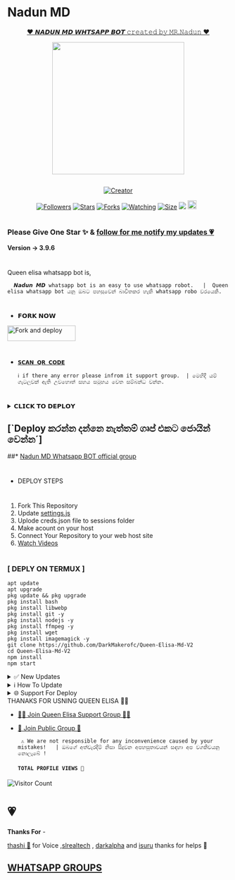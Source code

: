 # Nadun MD

<p align="center"> 
<u>♥️ 𝙉𝘼𝘿𝙐𝙉 𝙈𝘿 𝙒𝙃𝙏𝙎𝘼𝙋𝙋 𝘽𝙊𝙏 𝚌𝚛𝚎𝚊𝚝𝚎𝚍 𝚋𝚢 𝙼𝚁.𝙽𝚊𝚍𝚞𝚗 ♥️</u>
</p>
<p align="center">
<img src="https://i.ibb.co/nPYVtwV/queen-elisa-new-logo-600-600.jpg" width="300" height="300"/>
</p>
<p align="center">
  <a href="#"><img src="http://readme-typing-svg.herokuapp.com?color=d1fa02&center=true&vCenter=true&multiline=false&lines=Nadun+MD+whatsapp+Bot" alt="">
</p>
<p align="center">
<a href="#"><img title="Creator" src="https://img.shields.io/badge/Creator-Mrnadun-red.svg?style=for-the-badge&logo=github"></a>
</p>
<p align="center">
<a href="https://github.com/darkmakerofc?tab=followers"><img title="Followers" src="https://img.shields.io/github/followers/AlipBot?color=green&style=flat-square"></a>
<a href="https://github.com/DarkMakerofc/Queen-Elisa-Md-V2/stargazers/"><img title="Stars" src="https://img.shields.io/github/stars/darkmakerofc/Queen-Elisa-MD-V2?color=white&style=flat-square"></a>
<a href="https://github.com/DarkMakerofc/Queen-Elisa-Md-V2/network/members"><img title="Forks" src="https://img.shields.io/github/forks/darkmakerofc/Queen-Elisa-MD-V2?color=yellow&style=flat-square"></a>
<a href="https://github.com/DarkMakerofc/Queen-Elisa-Md-V2/watchers"><img title="Watching" src="https://img.shields.io/github/watchers/darkmakerofc/Queen-Elisa-MD-V2?label=Watchers&color=red&style=flat-square"></a>
<a href="https://github.com/DarkMakerofc/Queen-Elisa-Md-V2/"><img title="Size" src="https://img.shields.io/github/repo-size/AlipBot/Api-Alpis?style=flat-square&color=darkred"></a>
<a href="https://hits.seeyoufarm.com"><img src="https://hits.seeyoufarm.com/api/count/incr/badge.svg?url=https://github.com/DarkMakerofc/Queen-Elisa-Md-V2/%2Fhit-counter&count_bg=%2379C83D&title_bg=%23555555&icon=probot.svg&icon_color=%2304FF00&title=hits&edge_flat=false"/></a>
<a href="https://github.com/DarkMakerofc/Queen-Elisa-Md-V2/graphs/commit-activity"><img height="20" src="https://img.shields.io/badge/Maintained-No-red.svg"></a>&nbsp;&nbsp;
</p>

# 

### Please Give One Star ✨ & [follow for me notify my updates 💗](https://github.com/DarkMakerofc)
<b>Version -> 3.9.6</b>
# 
Queen elisa whatsapp bot is,

      𝙉𝙖𝙙𝙪𝙣 𝙈𝘿 whatsapp bot is an easy to use whatsapp robot.   |  Queen elisa whatsapp bot යනු ඔබට පහසුවෙන් බාවිතකර හැකි whatsapp robo වරයෙකි.

# 
* 𝗙𝗢𝗥𝗞 𝗡𝗢𝗪

<p align="left">
<a href="https://github.com/DarkMakerofc/Queen-Elisa-MD-V2/fork"><img align="center" src="https://telegra.ph/file/3514997e86c4bb12d8f67.png" alt="Fork and deploy" height="35" width="155" /></a>

# 

* [`𝗦𝗖𝗔𝗡 𝗤𝗥 𝗖𝗢𝗗𝗘`](https://replit.com/@MRNima/QUEEN-ELISA-MULTIAUTH-QR-SCANER)

      ℹ️ if there any error please infrom it support group.  | මෙහිදී යම් ගැටලුවක් ඇති උවහොත් සහය සමූහය වෙත සම්බන්ධ වන්න.
# 

<details>
<summary>𝗖𝗟𝗜𝗖𝗞 𝗧𝗢 𝗗𝗘𝗣𝗟𝗢𝗬</summary>


[`Deploy on Railway`](https://railway.app?referralCode=jDDNQq)

[`Deploy on Koyeb`](https://app.koyeb.com/)

[`Deploy on Mogenius`](https://studio.mogenius.com/)

[`Deploy on heroku`](https://heroku.com/deploy?template=https://github.com/DarkMakerofc/Queen-Elisa-MD-V2)

[`Deploy on Replit`](https://replit.com)

[`Deploy on Uffizzi`](https://www.uffizzi.com/)
</details>

## [`Deploy කරන්න දන්නෙ නැත්තම් ගෘප් එකට ජොයින් වෙන්න´]
  ##* [Nadun MD Whatsapp BOT official group ](https://chat.whatsapp.com/K0QjxaWwRdFCByYMYW9rxi)
  

   
   
   
# 
#
+ DEPLOY STEPS
# 
1. Fork This Repository 
2. Update [settings.js]()
3. Uplode creds.json file to sessions folder
4. Make acount on your host
5. Connect Your Repository to your web host site
6. [Watch Videos](http://youtube.com/mrnimaofc)
# 
# 
### [ DEPLY ON TERMUX ]
 ```   
apt update
apt upgrade
pkg update && pkg upgrade
pkg install bash
pkg install libwebp
pkg install git -y
pkg install nodejs -y 
pkg install ffmpeg -y 
pkg install wget
pkg install imagemagick -y
git clone https://github.com/DarkMakerofc/Queen-Elisa-Md-V2
cd Queen-Elisa-Md-V2
npm install
npm start
```
<details>
<summary>✅ New Updates</summary>

• Fix Youtube video and song not download error. 


<p>
</details>
<details>
<summary>ℹ️ How To Update </summary>
<p>
</details>
<details>
<summary>🌐 Support For Deploy </summary>
<p>
</details>
THANAKS FOR USNING QUEEN ELISA 💃💖

* [🧑‍💻 Join Queen Elisa Support Group 🧑‍💻](https://t.me/+Fc2vyKYBjFk3ZWZl)

* [🦄 Join Public Group 🦄](https://chat.whatsapp.com/BbIpvkRD4qP6xKckb8cpT0)

     
       ⚠️ We are not responsible for any inconvenience caused by your mistakes!   | ඔබගේ අත්වැරදීම් නිසා සිදුවන අපහසුතාවයන් සඳහා අප වගකිවයනු නොලැබේ !

  
  #### ```TOTAL PROFILE VIEWS 🧚```
![Visitor Count](https://profile-counter.glitch.me/DarkMakerofc/count.svg)

<h1>💗</h1> 
<b>Thanks For</b> -

 [thashi 💖]() for Voice ,[slrealtech](https://youtube.com/slrealtech) , [darkalpha](http://github.com/darkalphaxteam) and [isuru]() thanks for helps 💖

 ## [ WHATSAPP GROUPS ](https://github.com/DarkMakerofc/groups#README.md)
